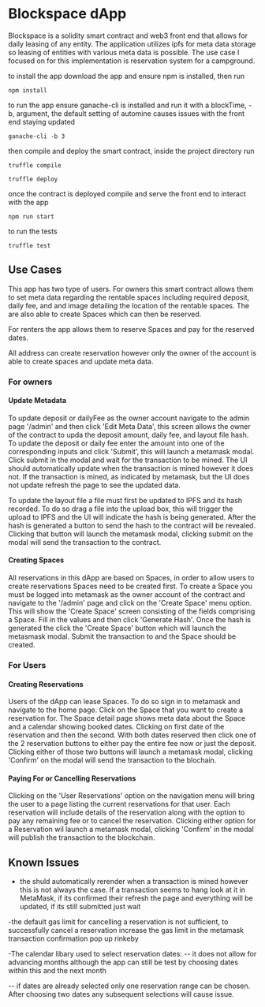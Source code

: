 # Blockspace dApp

Blockspace is a solidity smart contract and web3 front end that allows for daily leasing of any entity. The application utilizes ipfs for meta data storage so leasing of entities with various meta data is possible. The use case I focused on for this implementation is reservation system for a campground.

to install the app download the app and ensure npm is installed, then run
```
npm install
```
to run the app ensure ganache-cli is installed and run it with a blockTime, -b, argument, the default setting of automine causes issues with the front end staying updated
```
ganache-cli -b 3
```
then compile and deploy the smart contract, inside the project directory run
```
truffle compile   

truffle deploy
```
once the contract is deployed compile and serve the front end to interact with the app
```
npm run start
```
to run the tests
```
truffle test
```

## Use Cases  
This app has two type of users. For owners this smart contract allows them to set meta data regarding the rentable spaces including required deposit, daily fee, and and image detailing the location of the rentable spaces. The are also able to create Spaces which can then be reserved.

For renters the app allows them to reserve Spaces and pay for the reserved dates.

All address can create reservation however only the owner of the account is able to create spaces and update meta data.

### For owners
#### Update Metadata
To update deposit or dailyFee as the owner account navigate to the admin page '/admin' and then click 'Edit Meta Data', this screen allows the owner of the contract to upda the deposit amount, daily fee, and layout file hash. To update the deposit or daily fee enter the amount into one of the corresponding inputs and click 'Submit', this will launch a metamask modal. Click submit in the modal and wait for the transaction to be mined. The UI should automatically update when the transaction is mined however it does not. If the transaction is mined, as indicated by metamask, but the UI does not update refresh the page to see the updated data.

To update the layout file a file must first be updated to IPFS and its hash recorded. To do so drag a file into the upload box, this will trigger the upload to IPFS and the UI will indicate the hash is being generated. After the hash is generated a button to send the hash to the contract will be revealed. Clicking that button will launch the metamask modal, clicking submit on the modal will send the transaction to the contract.


#### Creating Spaces
All reservations in this dApp are based on Spaces, in order to allow users to create reservations Spaces need to be created first. To create a Space you must be logged into metamask as the owner account of the contract and navigate to the '/admin' page and click on the 'Create Space' menu option. This will show the 'Create Space' screen consisting of the fields comprising a Space. Fill in the values and then click 'Generate Hash'. Once the hash is generated the click the 'Create Space' button which will launch the metasmask modal. Submit the transaction to and the Space should be created.

### For Users

#### Creating Reservations
Users of the dApp can lease Spaces. To do so sign in to metamask and navigate to the home page. Click on the Space that you want to create a reservation for. The Space detail page shows meta data about the Space and a calendar showing booked dates. Clicking on first date of the reservation and then the second. With both dates reserved then click one of the 2 reservation buttons to either pay the entire fee now or just the deposit. Clicking either of those two buttons will launch a metamask modal, clicking 'Confirm' on the modal will send the transaction to the blochain.

#### Paying For or Cancelling Reservations
Clicking on the 'User Reservations' option on the navigation menu will bring the user to a page listing the current reservations for that user. Each reservation will include details of the reservation along with the option to pay any remaining fee or to cancel the reservation. Clicking either option for a Reservation wil launch a metamask modal, clicking 'Confirm' in the modal will publish the transaction to the blockchain.

## Known Issues
- the shuld automatically rerender when a transaction is mined however this is not always the case. If a transaction seems to hang look at it in MetaMask, if its confirmed their refresh the page and everything will be updated, if its still submitted just wait

-the default gas limit for cancelling a reservation is not sufficient, to successfully cancel a reservation increase the gas limit in the metamask transaction confirmation pop up
rinkeby

-The calendar libary used to select reservation dates:
-- it does not allow for advancing months although the app can still be test by choosing dates within this and the next month

-- if dates are already selected only one reservation range can be chosen. After choosing two dates any subsequent selections will cause issue.
